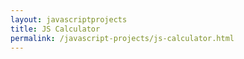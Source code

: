 ```yaml
---
layout: javascriptprojects
title: JS Calculator
permalink: /javascript-projects/js-calculator.html
---
```

